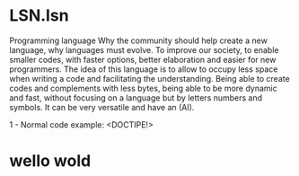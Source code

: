 # LSN.lsn
Programming language
Why the community should help create a new language, why languages must evolve.
To improve our society, to enable smaller codes, with faster options, better elaboration and easier for new programmers.
The idea of this language is to allow to occupy less space when writing a code and facilitating the understanding. Being able to create codes and complements with less bytes, being able to be more dynamic and fast, without focusing on a language but by letters numbers and symbols. It can be very versatile and have an (AI).

1 - Normal code example:
<DOCTIPE!>
<html>
<head>
  <h1> wello wold </h1>
  </head>
<body>
    </body>
 </html>
